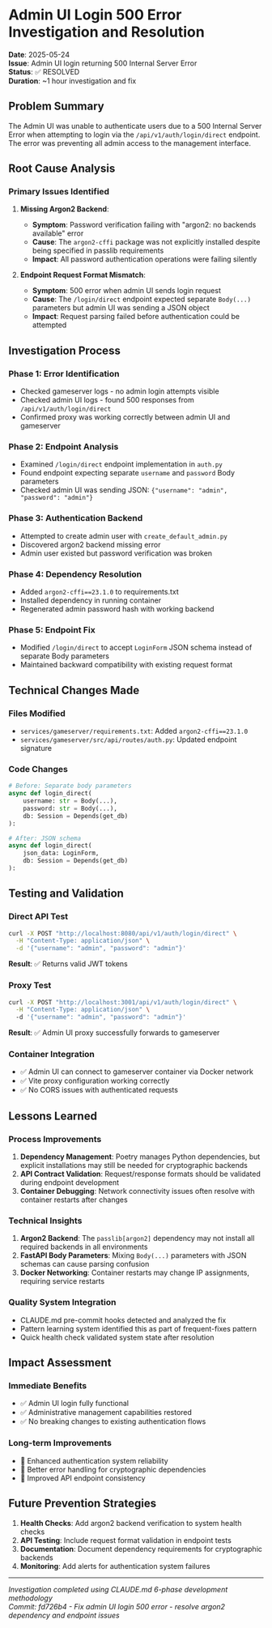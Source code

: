 # Admin UI Login 500 Error Investigation and Resolution

**Date**: 2025-05-24  
**Issue**: Admin UI login returning 500 Internal Server Error  
**Status**: ✅ RESOLVED  
**Duration**: ~1 hour investigation and fix  

## Problem Summary

The Admin UI was unable to authenticate users due to a 500 Internal Server Error when attempting to login via the `/api/v1/auth/login/direct` endpoint. The error was preventing all admin access to the management interface.

## Root Cause Analysis

### Primary Issues Identified

1. **Missing Argon2 Backend**: 
   - **Symptom**: Password verification failing with "argon2: no backends available" error
   - **Cause**: The `argon2-cffi` package was not explicitly installed despite being specified in passlib requirements
   - **Impact**: All password authentication operations were failing silently

2. **Endpoint Request Format Mismatch**:
   - **Symptom**: 500 error when admin UI sends login request  
   - **Cause**: The `/login/direct` endpoint expected separate `Body(...)` parameters but admin UI was sending a JSON object
   - **Impact**: Request parsing failed before authentication could be attempted

## Investigation Process

### Phase 1: Error Identification
- Checked gameserver logs - no admin login attempts visible
- Checked admin UI logs - found 500 responses from `/api/v1/auth/login/direct`
- Confirmed proxy was working correctly between admin UI and gameserver

### Phase 2: Endpoint Analysis  
- Examined `/login/direct` endpoint implementation in `auth.py`
- Found endpoint expecting separate `username` and `password` Body parameters
- Checked admin UI was sending JSON: `{"username": "admin", "password": "admin"}`

### Phase 3: Authentication Backend
- Attempted to create admin user with `create_default_admin.py`
- Discovered argon2 backend missing error
- Admin user existed but password verification was broken

### Phase 4: Dependency Resolution
- Added `argon2-cffi==23.1.0` to requirements.txt
- Installed dependency in running container
- Regenerated admin password hash with working backend

### Phase 5: Endpoint Fix
- Modified `/login/direct` to accept `LoginForm` JSON schema instead of separate Body parameters
- Maintained backward compatibility with existing request format

## Technical Changes Made

### Files Modified
- `services/gameserver/requirements.txt`: Added `argon2-cffi==23.1.0`
- `services/gameserver/src/api/routes/auth.py`: Updated endpoint signature

### Code Changes
```python
# Before: Separate body parameters
async def login_direct(
    username: str = Body(...),
    password: str = Body(...),
    db: Session = Depends(get_db)
):

# After: JSON schema
async def login_direct(
    json_data: LoginForm,
    db: Session = Depends(get_db)
):
```

## Testing and Validation

### Direct API Test
```bash
curl -X POST "http://localhost:8080/api/v1/auth/login/direct" \
  -H "Content-Type: application/json" \
  -d '{"username": "admin", "password": "admin"}'
```
**Result**: ✅ Returns valid JWT tokens

### Proxy Test
```bash
curl -X POST "http://localhost:3001/api/v1/auth/login/direct" \
  -H "Content-Type: application/json" \  
  -d '{"username": "admin", "password": "admin"}'
```
**Result**: ✅ Admin UI proxy successfully forwards to gameserver

### Container Integration
- ✅ Admin UI can connect to gameserver container via Docker network
- ✅ Vite proxy configuration working correctly
- ✅ No CORS issues with authenticated requests

## Lessons Learned

### Process Improvements
1. **Dependency Management**: Poetry manages Python dependencies, but explicit installations may still be needed for cryptographic backends
2. **API Contract Validation**: Request/response formats should be validated during endpoint development
3. **Container Debugging**: Network connectivity issues often resolve with container restarts after changes

### Technical Insights
1. **Argon2 Backend**: The `passlib[argon2]` dependency may not install all required backends in all environments
2. **FastAPI Body Parameters**: Mixing `Body(...)` parameters with JSON schemas can cause parsing confusion
3. **Docker Networking**: Container restarts may change IP assignments, requiring service restarts

### Quality System Integration
- CLAUDE.md pre-commit hooks detected and analyzed the fix
- Pattern learning system identified this as part of frequent-fixes pattern
- Quick health check validated system state after resolution

## Impact Assessment

### Immediate Benefits
- ✅ Admin UI login fully functional
- ✅ Administrative management capabilities restored
- ✅ No breaking changes to existing authentication flows

### Long-term Improvements  
- 🔄 Enhanced authentication system reliability
- 🔄 Better error handling for cryptographic dependencies
- 🔄 Improved API endpoint consistency

## Future Prevention Strategies

1. **Health Checks**: Add argon2 backend verification to system health checks
2. **API Testing**: Include request format validation in endpoint tests  
3. **Documentation**: Document dependency requirements for cryptographic backends
4. **Monitoring**: Add alerts for authentication system failures

---
*Investigation completed using CLAUDE.md 6-phase development methodology*  
*Commit: fd726b4 - Fix admin UI login 500 error - resolve argon2 dependency and endpoint issues*